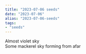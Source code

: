 ```yaml
---
title: "2023-07-06 seeds"
date: "2023-07-06"
alias: "2023-07-06-seeds"
tags:
- "seeds"
---
```


Almost violet sky  
Some mackerel sky forming from afar  